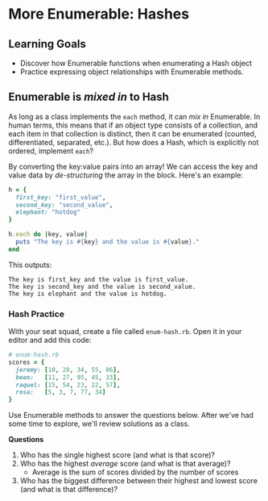 # More Enumerable: Hashes
## Learning Goals
- Discover how Enumerable functions when enumerating a Hash object
- Practice expressing object relationships with Enumerable methods.

## Enumerable is _mixed in_ to Hash
As long as a class implements the `each` method, it can _mix in_ Enumerable. In human terms, this means that if an object type consists of a collection, and each item in that collection is distinct, then it can be enumerated (counted, differentiated, separated, etc.). But how does a Hash, which is explicitly not ordered, implement `each`?

By converting the key:value pairs into an array! We can access the key and value data by _de-structuring_ the array in the block. Here's an example:

```ruby
h = {
  first_key: "first_value",
  second_key: "second_value",
  elephant: "hotdog"
}

h.each do |key, value|
  puts "The key is #{key} and the value is #{value}."
end
```

This outputs:
```
The key is first_key and the value is first_value.
The key is second_key and the value is second_value.
The key is elephant and the value is hotdog.
```

### Hash Practice
With your seat squad, create a file called `enum-hash.rb`. Open it in your editor and add this code:

```ruby
# enum-hash.rb
scores = {
  jeremy: [10, 20, 34, 55, 86],
  been:   [11, 27, 95, 45, 33],
  raquel: [15, 54, 23, 22, 57],
  rosa:   [5, 3, 7, 77, 34]
}
```

Use Enumerable methods to answer the questions below. After we've had some time to explore, we'll review solutions as a class.

**Questions**
1. Who has the single highest score (and what is that score)?
1. Who has the highest *average* score (and what is that average)?
    - Average is the sum of scores divided by the number of scores
1. Who has the biggest difference between their highest and lowest score (and what is that difference)?
